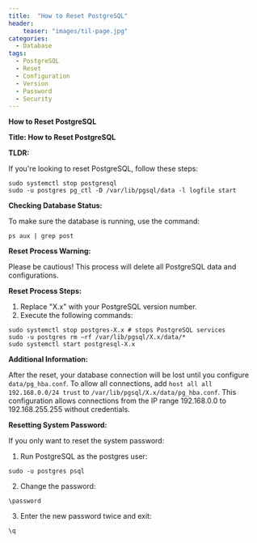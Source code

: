 ```yaml
---
title:  "How to Reset PostgreSQL"
header:
    teaser: "images/til-page.jpg"
categories: 
  - Database
tags:
  - PostgreSQL
  - Reset
  - Configuration
  - Version
  - Password
  - Security
---
```


**How to Reset PostgreSQL**

**Title: How to Reset PostgreSQL**

**TLDR:**

If you're looking to reset PostgreSQL, follow these steps:

```
sudo systemctl stop postgresql
sudo -u postgres pg_ctl -D /var/lib/pgsql/data -l logfile start
```

**Checking Database Status:**

To make sure the database is running, use the command:

```
ps aux | grep post
```

**Reset Process Warning:**

Please be cautious! This process will delete all PostgreSQL data and configurations.

**Reset Process Steps:**

1. Replace "X.x" with your PostgreSQL version number.
2. Execute the following commands:

```
sudo systemctl stop postgres-X.x # stops PostgreSQL services  
sudo -u postgres rm –rf /var/lib/pgsql/X.x/data/*
sudo systemctl start postgresql-X.x
```

**Additional Information:**

After the reset, your database connection will be lost until you configure `data/pg_hba.conf`. To allow all connections, add `host all all 192.168.0.0/24 trust` to `/var/lib/pgsql/X.x/data/pg_hba.conf`. This configuration allows connections from the IP range 192.168.0.0 to 192.168.255.255 without credentials.

**Resetting System Password:**

If you only want to reset the system password:

1. Run PostgreSQL as the postgres user:

```
sudo -u postgres psql
```

2. Change the password:

```
\password
```

3. Enter the new password twice and exit:

```
\q
```

